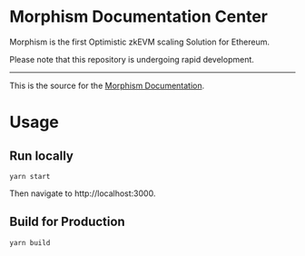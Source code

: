 # Morphism Documentation Center


Morphism is the first Optimistic zkEVM scaling Solution for Ethereum.

Please note that this repository is undergoing rapid development.

------

This is the source for the [Morphism Documentation](docs.morphism.xyz).

# Usage
## Run locally
```shell
yarn start
```
Then navigate to http://localhost:3000.


## Build for Production
```shell
yarn build
```
